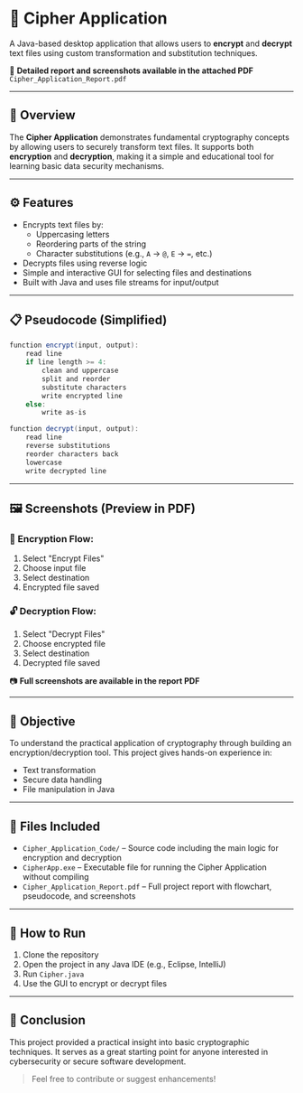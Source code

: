# 🔐 Cipher Application

A Java-based desktop application that allows users to **encrypt** and **decrypt** text files using custom transformation and substitution techniques.

📎 **Detailed report and screenshots available in the attached PDF**  
`Cipher_Application_Report.pdf`

---

## 📌 Overview

The **Cipher Application** demonstrates fundamental cryptography concepts by allowing users to securely transform text files. It supports both **encryption** and **decryption**, making it a simple and educational tool for learning basic data security mechanisms.

---

## ⚙️ Features

- Encrypts text files by:
  - Uppercasing letters
  - Reordering parts of the string
  - Character substitutions (e.g., `A` → `@`, `E` → `=`, etc.)
- Decrypts files using reverse logic
- Simple and interactive GUI for selecting files and destinations
- Built with Java and uses file streams for input/output

---

## 📋 Pseudocode (Simplified)

```java
function encrypt(input, output):
    read line
    if line length >= 4:
        clean and uppercase
        split and reorder
        substitute characters
        write encrypted line
    else:
        write as-is

function decrypt(input, output):
    read line
    reverse substitutions
    reorder characters back
    lowercase
    write decrypted line
```

---

## 🖼️ Screenshots (Preview in PDF)

### 🔐 Encryption Flow:
1. Select "Encrypt Files"
2. Choose input file
3. Select destination
4. Encrypted file saved

### 🔓 Decryption Flow:
1. Select "Decrypt Files"
2. Choose encrypted file
3. Select destination
4. Decrypted file saved

📷 **Full screenshots are available in the report PDF**

---

## 🎯 Objective

To understand the practical application of cryptography through building an encryption/decryption tool. This project gives hands-on experience in:

- Text transformation
- Secure data handling
- File manipulation in Java

---

## 📁 Files Included

- `Cipher_Application_Code/` – Source code including the main logic for encryption and decryption  
- `CipherApp.exe` – Executable file for running the Cipher Application without compiling  
- `Cipher_Application_Report.pdf` – Full project report with flowchart, pseudocode, and screenshots

---

## 🚀 How to Run

1. Clone the repository
2. Open the project in any Java IDE (e.g., Eclipse, IntelliJ)
3. Run `Cipher.java`
4. Use the GUI to encrypt or decrypt files

---

## 🧠 Conclusion

This project provided a practical insight into basic cryptographic techniques. It serves as a great starting point for anyone interested in cybersecurity or secure software development.

> Feel free to contribute or suggest enhancements!
```

